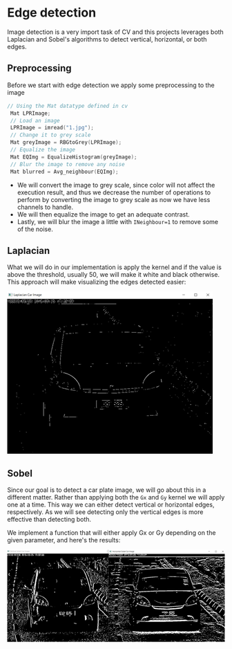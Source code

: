 # Edge detection

Image detection is a very import task of CV and this projects leverages both Laplacian and Sobel's algorithms to detect vertical, horizontal, or both edges.

## Preprocessing

Before we start with edge detection we apply some preprocessing to the image

```c++
// Using the Mat datatype defined in cv
 Mat LPRImage;
 // Load an image
 LPRImage = imread("1.jpg");
 // Change it to grey scale
 Mat greyImage = RBGtoGrey(LPRImage);
 // Equalize the image
 Mat EQImg = EqualizeHistogram(greyImage);
 // Blur the image to remove any noise
 Mat blurred = Avg_neighbour(EQImg);
```

- We will convert the image to grey scale, since color will not affect the execution result, and thus we decrease the number of operations to perform by converting the image to grey scale as now we have less channels to handle.
- We will then equalize the image to get an adequate contrast.
- Lastly, we will blur the image a little with `INeighbour=1` to remove some of the noise.

## Laplacian

What we will do in our implementation is apply the kernel and if the value is above the threshold, usually 50, we will make it white and black otherwise. This approach will make visualizing the edges detected easier:

![Laplacian](../../../Snippets/C++/CV/edge%20detection/Laplacian.png)

## Sobel

Since our goal is to detect a car plate image, we will go about this in a different matter. Rather than applying both the `Gx` and `Gy` kernel we will apply one at a time. This way we can either detect vertical or horizontal edges, respectively. As we will see detecting only the vertical edges is more effective than detecting both.

We implement a function that will either apply Gx or Gy depending on the given parameter, and here's the results:

![sobel](../../../Snippets/C++/CV/edge%20detection/sobel.png)
